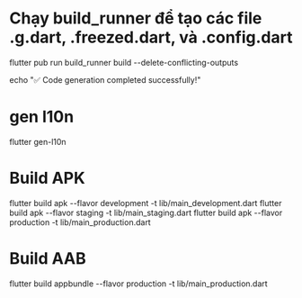 # Chạy build_runner để tạo các file .g.dart, .freezed.dart, và .config.dart
flutter pub run build_runner build --delete-conflicting-outputs

echo "✅ Code generation completed successfully!"

# gen l10n
flutter gen-l10n


# Build APK
flutter build apk --flavor development -t lib/main_development.dart
flutter build apk --flavor staging -t lib/main_staging.dart
flutter build apk --flavor production -t lib/main_production.dart

# Build AAB
flutter build appbundle --flavor production -t lib/main_production.dart
